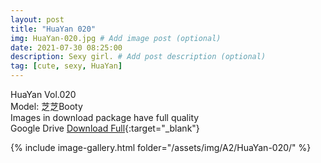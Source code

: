 ```yaml
---
layout: post
title: "HuaYan 020"
img: HuaYan-020.jpg # Add image post (optional)
date: 2021-07-30 08:25:00
description: Sexy girl. # Add post description (optional)
tag: [cute, sexy, HuaYan]
---
```

HuaYan Vol.020  
Model: 芝芝Booty  
Images in download package have full quality                    
Google Drive [Download Full](http://gestyy.com/eoAHfR){:target="_blank"}

{% include image-gallery.html folder="/assets/img/A2/HuaYan-020/" %}
